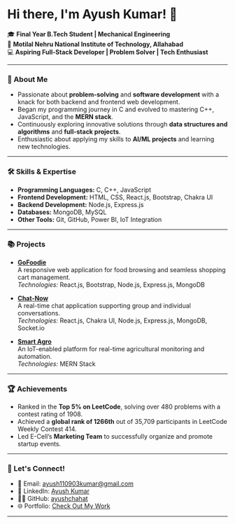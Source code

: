 # Hi there, I'm Ayush Kumar! 👋

🎓 **Final Year B.Tech Student | Mechanical Engineering**  
📍 **Motilal Nehru National Institute of Technology, Allahabad**  
💻 **Aspiring Full-Stack Developer | Problem Solver | Tech Enthusiast**  

---

### 🚀 About Me
- Passionate about **problem-solving** and **software development** with a knack for both backend and frontend web development.  
- Began my programming journey in C and evolved to mastering C++, JavaScript, and the **MERN stack**.  
- Continuously exploring innovative solutions through **data structures and algorithms** and **full-stack projects**.  
- Enthusiastic about applying my skills to **AI/ML projects** and learning new technologies.

---

### 🛠️ Skills & Expertise
- **Programming Languages:** C, C++, JavaScript  
- **Frontend Development:** HTML, CSS, React.js, Bootstrap, Chakra UI  
- **Backend Development:** Node.js, Express.js  
- **Databases:** MongoDB, MySQL  
- **Other Tools:** Git, GitHub, Power BI, IoT Integration

---

### 📚 Projects
- [**GoFoodie**](https://gofood-frontend-my1b.onrender.com/)  
  A responsive web application for food browsing and seamless shopping cart management.  
  *Technologies:* React.js, Bootstrap, Node.js, Express.js, MongoDB  

- [**Chat-Now**](https://chat-now-7mbr.onrender.com/)  
  A real-time chat application supporting group and individual conversations.  
  *Technologies:* React.js, Chakra UI, Node.js, Express.js, MongoDB, Socket.io  

- [**Smart Agro**](https://github.com/ayushchahat/Smart_Agro)  
  An IoT-enabled platform for real-time agricultural monitoring and automation.  
  *Technologies:* MERN Stack  

---

### 🏆 Achievements
- Ranked in the **Top 5% on LeetCode**, solving over 480 problems with a contest rating of 1908.  
- Achieved a **global rank of 1266th** out of 35,709 participants in LeetCode Weekly Contest 414.  
- Led E-Cell’s **Marketing Team** to successfully organize and promote startup events.

---

### 🌱 Let's Connect!
- 📧 Email: [ayush110903kumar@gmail.com](mailto:ayush110903kumar@gmail.com)  
- 💼 LinkedIn: [Ayush Kumar](https://www.linkedin.com/in/ayush-kumar11)  
- 🧑‍💻 GitHub: [ayushchahat](https://github.com/ayushchahat)  
- 🌐 Portfolio: [Check Out My Work](https://github.com/ayushchahat)  

---
